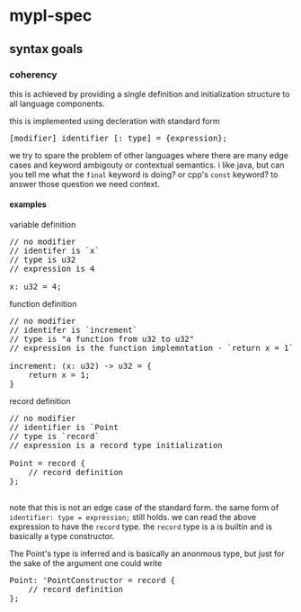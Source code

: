 # mypl-spec

## syntax goals

### coherency

this is achieved by providing a single definition and initialization structure to all language components.

this is implemented using decleration with standard form
<pre>
[modifier] identifier [: type] = {expression};
</pre>

we try to spare the problem of other languages where there are many edge cases and keyword ambigouty or contextual semantics. i like java, but can you tell me what the ```final``` keyword is doing? or cpp's ```const``` keyword? to answer those question we need context.

#### examples

variable definition
<pre>
// no modifier
// identifer is `x`
// type is u32
// expression is 4

x: u32 = 4;
</pre>

function definition
<pre>
// no modifier
// identifer is `increment`
// type is "a function from u32 to u32"
// expression is the function implemntation - `return x = 1`

increment: (x: u32) -> u32 = {
    return x = 1;
}
</pre>

record definition
<pre>
// no modifier
// identifier is `Point
// type is `record`
// expression is a record type initialization

Point = record {
    // record definition
};

</pre>


note that this is not an edge case of the standard form.
the same form of `identifier: type = expression;` still holds.
we can read the above expression to have the `record` type.
the `record` type is a is builtin and is basically a type constructor.

The Point's type is inferred and is basically an anonmous type, but just for the sake of the argument one could write

<pre>
Point: 'PointConstructor = record {
    // record definition
};
</pre>